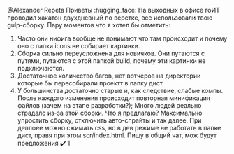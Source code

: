 @Alexander Repeta Приветы  :hugging_face: На выходных в офисе гоИТ проводил хакатон двухдневный по верстке, все использовали твою gulp-сборку. Пару моментов что я хотел бы отметить:
1) Часто они нифига вообще не понимают что там происходит и почему оно с папки icons не собирает картинки.
2) Сборка сильно переусложнена для новичков. Они путаются с путями, путаются с этой папкой build, почему эти картинки не подключаются.
3) Достаточное количество багов, нет вотчеров на директории которые бы пересобирали проектт в папку дист.
4) У большинства достаточно старые и, как следствие, слабые компы. После каждого изменения происходит повторная минификация файлов (зачем на этапе разработки?); Много людей реально страдало из-за этой сборки.
Что я предлагаю? Максимально упростить сборку, отключить авто-спрайты и так далее. При деплоее можно сжимать css, но в дев режиме не работать в папке дист, правя при этом scr/index.html. Пишу в общий чат, мож будут предложения
:heavy_check_mark:
1


